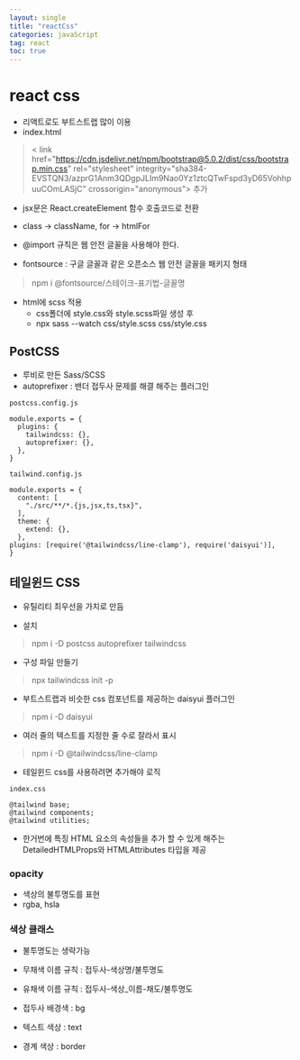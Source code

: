 ```yaml
---
layout: single
title: "reactCss"
categories: javaScript
tag: react
toc: true
---
```


# react css

- 리액트로도 부트스트랩 많이 이용
- index.html
> < link href="https://cdn.jsdelivr.net/npm/bootstrap@5.0.2/dist/css/bootstrap.min.css" rel="stylesheet" integrity="sha384-EVSTQN3/azprG1Anm3QDgpJLIm9Nao0Yz1ztcQTwFspd3yD65VohhpuuCOmLASjC" crossorigin="anonymous"> 추가

- jsx문은 React.createElement 함수 호출코드로 전환
- class -> className, for -> htmlFor

- @import 규칙은 웹 안전 글꼴을 사용해야 한다.

- fontsource : 구글 글꼴과 같은 오픈소스 웹 안전 글꼴을 패키지 형태
> npm i @fontsource/스테이크-표기법-글꼴명

- html에 scss 적용
  - css폴더에 style.css와 style.scss파일 생성 후
  - npx sass --watch css/style.scss css/style.css

## PostCSS
- 루비로 만든 Sass/SCSS
- autoprefixer : 밴더 접두사 문제를 해결 해주는 플러그인

```
postcss.config.js

module.exports = {
  plugins: {
    tailwindcss: {},
    autoprefixer: {},
  },
}
```

```
tailwind.config.js

module.exports = {
  content: [
    "./src/**/*.{js,jsx,ts,tsx}",
  ],
  theme: {
    extend: {},
  },
plugins: [require('@tailwindcss/line-clamp'), require('daisyui')],
}
```

## 테일윈드 CSS
- 유틸리티 최우선을 가치로 만듬

- 설치
> npm i -D postcss autoprefixer tailwindcss

- 구성 파일 만들기
> npx tailwindcss init -p

- 부트스트랩과 비슷한 css 컴포넌트를 제공하는 daisyui 플러그인
> npm i -D daisyui

- 여러 줄의 텍스트를 지정한 줄 수로 잘라서 표시
> npm i -D @tailwindcss/line-clamp

- 테일윈드 css를 사용하려면 추가해야 로직
 
```
index.css

@tailwind base;
@tailwind components;
@tailwind utilities;
```

- 한거번에 특징 HTML 요소의 속성들을 추가 할 수 있게 해주는 DetailedHTMLProps와 HTMLAttributes 타입을 제공

### opacity
- 색상의 불투명도를 표현
- rgba, hsla

### 색상 클래스
- 불투명도는 생략가능

- 무채색 이름 규칙 : 접두사-색상명/불투명도 
- 유채색 이름 규칙 : 접두사-색상_이름-채도/불투명도

- 접두사 배경색 : bg
- 텍스트 색상 : text
- 경계 색상 : border


